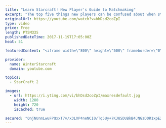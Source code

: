 ```yaml
---
title: "Learn Starcraft! New Player's Guide to Matchmaking"
excerpt: "The top five things new players can be confused about when starting off playing Starcraft 2!"
originalUrl: https://youtube.com/watch?v=bhDsd2coZpI
type: video
price: Free
length: PT5M33S
publishedDateTime: 2017-11-19T17:05:00Z
heat: 51

featuredContent: "<iframe width=\"800\" height=\"500\" frameborder=\"0\" src=\"https://www.youtube.com/embed/bhDsd2coZpI\" allow=\"accelerometer; autoplay; encrypted-media; gyroscope; picture-in-picture\" allowfullscreen></iframe>"

provider:
  name: WinterStarcraft
  domain: youtube.com

topics:
  - StarCraft 2

images:
  - url: https://i.ytimg.com/vi/bhDsd2coZpI/maxresdefault.jpg
    width: 1280
    height: 720
    isCached: true

secured: "QnjNUnmLwuFPQxxT7v/x3LXP4neNCI0/Tq5Uy+7KJ8SDUBkB4JNGzDOR1xpE24bYy+MFO9tvqzKctBF8aAQ+iXVBaTBy+Txc39apqO1DsA+npCOyamzdjt1oQSrIFyA94ajv+3NyOOk7YqtDeDAGFNki03v/N75rGvBzcHYjFVYMBMVr/lwvB/s4/WAjVIcI7YjJXFe1dMwSqCJHCNI8sdAjxjKOQ+4LQUFzTrI5jlMzdFqR5rKb0eA8gmdJPF2QE6PXMvzdoZlb1/zPmiarDikVnkFZCEd+XTYwd34nxflCHYEJMlmFHuUbtJUlUElzmw+IVtL3SiPmJNZW5Xs8TJF1Cv3mo9Yl52ueHm9qRBjVawYwS9u1RZXrOig4BKiGRhtRgMv632khnIrdjUzL4AWh7mFRtcQuDbAjMV6iLjU=;0rKR6xGm0Xp9UnLec8d/CQ=="
---
```


